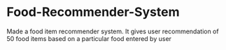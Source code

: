 # Food-Recommender-System
Made a food item recommender system. It gives user recommendation of 50 food items based on a particular food entered by user 
